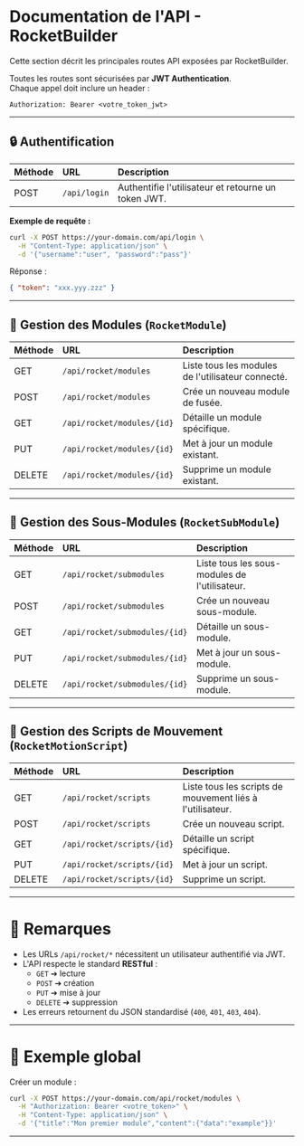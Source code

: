 
# Documentation de l'API - RocketBuilder

Cette section décrit les principales routes API exposées par RocketBuilder.

Toutes les routes sont sécurisées par **JWT Authentication**.  
Chaque appel doit inclure un header :

```http
Authorization: Bearer <votre_token_jwt>
```

---

## 🔒 Authentification

| Méthode | URL | Description |
|:---|:---|:---|
| POST | `/api/login` | Authentifie l'utilisateur et retourne un token JWT. |

**Exemple de requête :**

```bash
curl -X POST https://your-domain.com/api/login \
  -H "Content-Type: application/json" \
  -d '{"username":"user", "password":"pass"}'
```

Réponse :

```json
{ "token": "xxx.yyy.zzz" }
```

---

## 🚀 Gestion des Modules (`RocketModule`)

| Méthode | URL | Description |
|:---|:---|:---|
| GET | `/api/rocket/modules` | Liste tous les modules de l'utilisateur connecté. |
| POST | `/api/rocket/modules` | Crée un nouveau module de fusée. |
| GET | `/api/rocket/modules/{id}` | Détaille un module spécifique. |
| PUT | `/api/rocket/modules/{id}` | Met à jour un module existant. |
| DELETE | `/api/rocket/modules/{id}` | Supprime un module existant. |

---

## 🚀 Gestion des Sous-Modules (`RocketSubModule`)

| Méthode | URL | Description |
|:---|:---|:---|
| GET | `/api/rocket/submodules` | Liste tous les sous-modules de l'utilisateur. |
| POST | `/api/rocket/submodules` | Crée un nouveau sous-module. |
| GET | `/api/rocket/submodules/{id}` | Détaille un sous-module. |
| PUT | `/api/rocket/submodules/{id}` | Met à jour un sous-module. |
| DELETE | `/api/rocket/submodules/{id}` | Supprime un sous-module. |

---

## 🚀 Gestion des Scripts de Mouvement (`RocketMotionScript`)

| Méthode | URL | Description |
|:---|:---|:---|
| GET | `/api/rocket/scripts` | Liste tous les scripts de mouvement liés à l'utilisateur. |
| POST | `/api/rocket/scripts` | Crée un nouveau script. |
| GET | `/api/rocket/scripts/{id}` | Détaille un script spécifique. |
| PUT | `/api/rocket/scripts/{id}` | Met à jour un script. |
| DELETE | `/api/rocket/scripts/{id}` | Supprime un script.

---

# 📢 Remarques

- Les URLs `/api/rocket/*` nécessitent un utilisateur authentifié via JWT.
- L'API respecte le standard **RESTful** :
  - `GET` ➔ lecture
  - `POST` ➔ création
  - `PUT` ➔ mise à jour
  - `DELETE` ➔ suppression
- Les erreurs retournent du JSON standardisé (`400`, `401`, `403`, `404`).

---

# 🚀 Exemple global

Créer un module :

```bash
curl -X POST https://your-domain.com/api/rocket/modules \
  -H "Authorization: Bearer <votre_token>" \
  -H "Content-Type: application/json" \
  -d '{"title":"Mon premier module","content":{"data":"example"}}'
```

---
